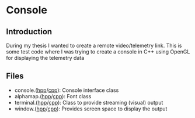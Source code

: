 # Console

## Introduction

During my thesis I wanted to create a remote video/telemetry link. This is some test code where I was trying to create a console in C++ using OpenGL for displaying the telemetry data

## Files
- console.([hpp](include/console.hpp)/[cpp](library/console.cpp)): Console interface class
- alphamap.([hpp](include/alphamap.hpp)/[cpp](library/alphamap.cpp)): Font class
- terminal.([hpp](include/terminal.hpp)/[cpp](library/terminal.cpp)): Class to provide streaming (visual) output
- window.([hpp](include/window.hpp)/[cpp](library/window.cpp)): Provides screen space to display the output

